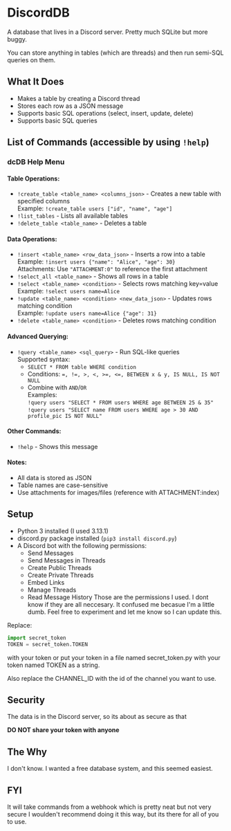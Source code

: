 # DiscordDB

A database that lives in a Discord server. Pretty much SQLite but more buggy.

You can store anything in tables (which are threads) and then run semi-SQL queries on them.

## What It Does
- Makes a table by creating a Discord thread
- Stores each row as a JSON message
- Supports basic SQL operations (select, insert, update, delete)
- Supports basic SQL queries

## List of Commands (accessible by using `!help`)

### **dcDB Help Menu**

#### Table Operations:
- `!create_table <table_name> <columns_json>` - Creates a new table with specified columns  
  Example: `!create_table users ["id", "name", "age"]`
- `!list_tables` - Lists all available tables
- `!delete_table <table_name>` - Deletes a table

#### Data Operations:
- `!insert <table_name> <row_data_json>` - Inserts a row into a table  
  Example: `!insert users {"name": "Alice", "age": 30}`  
  Attachments: Use `"ATTACHMENT:0"` to reference the first attachment
- `!select_all <table_name>` - Shows all rows in a table
- `!select <table_name> <condition>` - Selects rows matching key=value  
  Example: `!select users name=Alice`
- `!update <table_name> <condition> <new_data_json>` - Updates rows matching condition  
  Example: `!update users name=Alice {"age": 31}`
- `!delete <table_name> <condition>` - Deletes rows matching condition

#### Advanced Querying:
- `!query <table_name> <sql_query>` - Run SQL-like queries  
  Supported syntax:
  - `SELECT * FROM table WHERE condition`
  - Conditions: `=, !=, >, <, >=, <=, BETWEEN x & y, IS NULL, IS NOT NULL`
  - Combine with `AND`/`OR`  
  Examples:  
  `!query users "SELECT * FROM users WHERE age BETWEEN 25 & 35"`  
  `!query users "SELECT name FROM users WHERE age > 30 AND profile_pic IS NOT NULL"`

#### Other Commands:
- `!help` - Shows this message

#### Notes:
- All data is stored as JSON
- Table names are case-sensitive
- Use attachments for images/files (reference with ATTACHMENT:index)

## Setup
- Python 3 installed (I used 3.13.1)
- discord.py package installed (`pip3 install discord.py`)
- A Discord bot with the following permissions:
  - Send Messages
  - Send Messages in Threads
  - Create Public Threads
  - Create Private Threads
  - Embed Links
  - Manage Threads
  - Read Message History
Those are the permissions I used. I dont know if they are all neccesary. It confused me becasue I'm a little dumb. Feel free to experiment and let me know so I can update this.

Replace:
```python
import secret_token
TOKEN = secret_token.TOKEN
```
with your token or put your token in a file named secret_token.py with your token named TOKEN as a string.

Also replace the CHANNEL_ID with the id of the channel you want to use.

## Security
The data is in the Discord server, so its about as secure as that

**DO NOT share your token with anyone**

## The Why
I don't know. I wanted a free database system, and this seemed easiest.

## FYI
It will take commands from a webhook which is pretty neat but not very secure I woulden't recommend doing it this way, but its there for all of you to use.